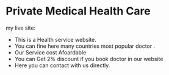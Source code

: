 # Private Medical Health  Care

my live site:

* This is a Health service website.
* You can fine here  many countries most popular doctor .
* Our Service cost  Afoardable
* You can Get 2% discount if you book doctor in our website
* Here  you can contact with us directly.
